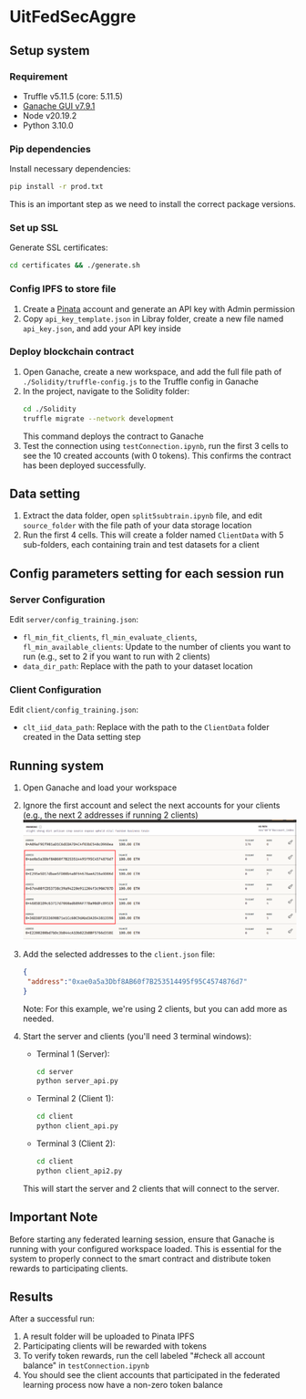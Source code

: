 # UitFedSecAggre

## Setup system

### Requirement
- Truffle v5.11.5 (core: 5.11.5)
- [Ganache GUI v7.9.1](https://archive.trufflesuite.com/ganache/)
- Node v20.19.2
- Python 3.10.0

### Pip dependencies

Install necessary dependencies:
```bash
pip install -r prod.txt
```
This is an important step as we need to install the correct package versions.

### Set up SSL

Generate SSL certificates:
```bash
cd certificates && ./generate.sh
```

### Config IPFS to store file

1. Create a [Pinata](https://app.pinata.cloud) account and generate an API key with Admin permission
2. Copy `api_key_template.json` in Libray folder, create a new file named `api_key.json`, and add your API key inside

### Deploy blockchain contract

1. Open Ganache, create a new workspace, and add the full file path of `./Solidity/truffle-config.js` to the Truffle config in Ganache
2. In the project, navigate to the Solidity folder:
   ```bash
   cd ./Solidity
   truffle migrate --network development
   ```
   This command deploys the contract to Ganache
3. Test the connection using `testConnection.ipynb`, run the first 3 cells to see the 10 created accounts (with 0 tokens). This confirms the contract has been deployed successfully.

## Data setting
1. Extract the data folder, open `split5subtrain.ipynb` file, and edit `source_folder` with the file path of your data storage location
2. Run the first 4 cells. This will create a folder named `ClientData` with 5 sub-folders, each containing train and test datasets for a client

## Config parameters setting for each session run

### Server Configuration
Edit `server/config_training.json`:
- `fl_min_fit_clients`, `fl_min_evaluate_clients`, `fl_min_available_clients`: Update to the number of clients you want to run (e.g., set to 2 if you want to run with 2 clients)
- `data_dir_path`: Replace with the path to your dataset location

### Client Configuration
Edit `client/config_training.json`:
- `clt_iid_data_path`: Replace with the path to the `ClientData` folder created in the Data setting step

## Running system

1. Open Ganache and load your workspace
2. Ignore the first account and select the next accounts for your clients (e.g., the next 2 addresses if running 2 clients)
   ![Ganache accounts](./img/image.png)

3. Add the selected addresses to the `client.json` file:
   ```json
   {
    "address":"0xae0a5a3Dbf8AB60f7B253514495f95C4574876d7"
   }
   ```
   Note: For this example, we're using 2 clients, but you can add more as needed.

4. Start the server and clients (you'll need 3 terminal windows):

   - Terminal 1 (Server):
     ```bash
     cd server
     python server_api.py
     ```

   - Terminal 2 (Client 1):
     ```bash
     cd client
     python client_api.py
     ```

   - Terminal 3 (Client 2):
     ```bash
     cd client
     python client_api2.py
     ```

   This will start the server and 2 clients that will connect to the server.

## Important Note

Before starting any federated learning session, ensure that Ganache is running with your configured workspace loaded. This is essential for the system to properly connect to the smart contract and distribute token rewards to participating clients.

## Results

After a successful run:
1. A result folder will be uploaded to Pinata IPFS
2. Participating clients will be rewarded with tokens
3. To verify token rewards, run the cell labeled "#check all account balance" in `testConnection.ipynb`
4. You should see the client accounts that participated in the federated learning process now have a non-zero token balance
